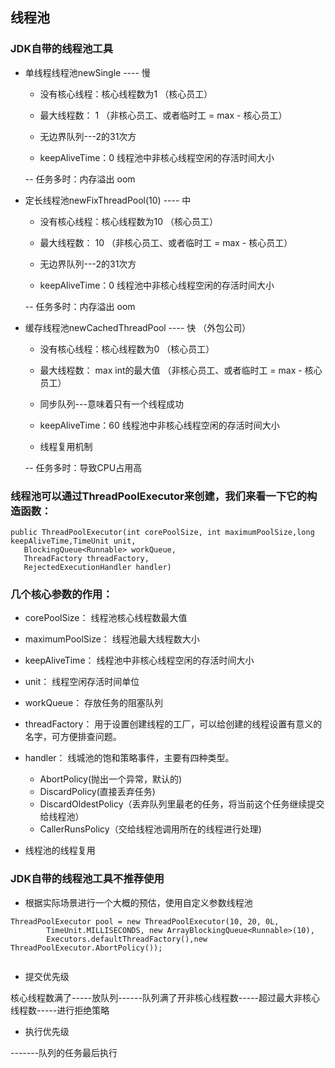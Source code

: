 
## 线程池


### JDK自带的线程池工具

* 单线程线程池newSingle  ---- 慢

    - 没有核心线程：核心线程数为1  （核心员工）

    - 最大线程数： 1 （非核心员工、或者临时工 = max - 核心员工）

    - 无边界队列---2的31次方

    - keepAliveTime：0  线程池中非核心线程空闲的存活时间大小

    -- 任务多时：内存溢出 oom


* 定长线程池newFixThreadPool(10)  ---- 中

    - 没有核心线程：核心线程数为10  （核心员工）

    - 最大线程数： 10 （非核心员工、或者临时工 = max - 核心员工）

    - 无边界队列---2的31次方

    - keepAliveTime：0  线程池中非核心线程空闲的存活时间大小

    -- 任务多时：内存溢出 oom


* 缓存线程池newCachedThreadPool   ---- 快   （外包公司）

    - 没有核心线程：核心线程数为0  （核心员工）

    - 最大线程数： max int的最大值 （非核心员工、或者临时工 = max - 核心员工）

    - 同步队列---意味着只有一个线程成功

    - keepAliveTime：60  线程池中非核心线程空闲的存活时间大小

    - 线程复用机制

    -- 任务多时：导致CPU占用高


### 线程池可以通过ThreadPoolExecutor来创建，我们来看一下它的构造函数：

```
public ThreadPoolExecutor(int corePoolSize, int maximumPoolSize,long keepAliveTime,TimeUnit unit,
   BlockingQueue<Runnable> workQueue,
   ThreadFactory threadFactory,
   RejectedExecutionHandler handler)

```

### 几个核心参数的作用：

* corePoolSize： 线程池核心线程数最大值
* maximumPoolSize： 线程池最大线程数大小
* keepAliveTime： 线程池中非核心线程空闲的存活时间大小
* unit： 线程空闲存活时间单位
* workQueue： 存放任务的阻塞队列
* threadFactory： 用于设置创建线程的工厂，可以给创建的线程设置有意义的名字，可方便排查问题。

* handler： 线城池的饱和策略事件，主要有四种类型。

    - AbortPolicy(抛出一个异常，默认的)
    - DiscardPolicy(直接丢弃任务)
    - DiscardOldestPolicy（丢弃队列里最老的任务，将当前这个任务继续提交给线程池）
    - CallerRunsPolicy（交给线程池调用所在的线程进行处理)



* 线程池的线程复用


### JDK自带的线程池工具不推荐使用


* 根据实际场景进行一个大概的预估，使用自定义参数线程池


```
ThreadPoolExecutor pool = new ThreadPoolExecutor(10, 20, 0L,
        TimeUnit.MILLISECONDS, new ArrayBlockingQueue<Runnable>(10),
        Executors.defaultThreadFactory(),new ThreadPoolExecutor.AbortPolicy());


```


* 提交优先级



核心线程数满了-----放队列------队列满了开非核心线程数-----超过最大非核心线程数-----进行拒绝策略


* 执行优先级

-------队列的任务最后执行




